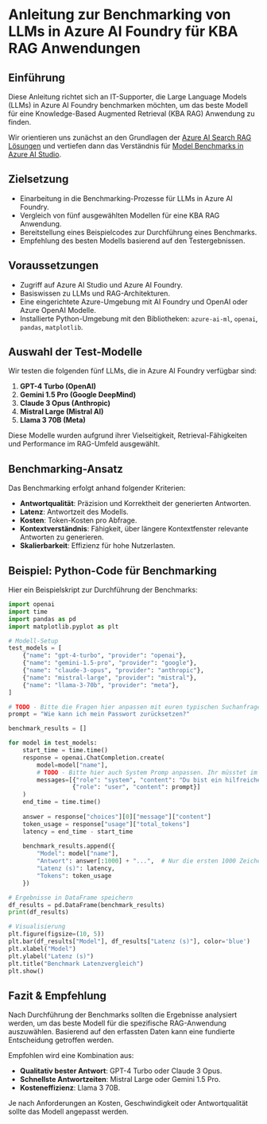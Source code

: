 # Anleitung zur Benchmarking von LLMs in Azure AI Foundry für KBA RAG Anwendungen

## Einführung

Diese Anleitung richtet sich an IT-Supporter, die Large Language Models (LLMs) in Azure AI Foundry benchmarken möchten, um das beste Modell für eine Knowledge-Based Augmented Retrieval (KBA RAG) Anwendung zu finden.

Wir orientieren uns zunächst an den Grundlagen der [Azure AI Search RAG Lösungen](https://learn.microsoft.com/en-us/azure/search/tutorial-rag-build-solution-models) und vertiefen dann das Verständnis für [Model Benchmarks in Azure AI Studio](https://learn.microsoft.com/en-us/azure/ai-studio/concepts/model-benchmarks).

## Zielsetzung

- Einarbeitung in die Benchmarking-Prozesse für LLMs in Azure AI Foundry.
- Vergleich von fünf ausgewählten Modellen für eine KBA RAG Anwendung.
- Bereitstellung eines Beispielcodes zur Durchführung eines Benchmarks.
- Empfehlung des besten Modells basierend auf den Testergebnissen.

## Voraussetzungen

- Zugriff auf Azure AI Studio und Azure AI Foundry.
- Basiswissen zu LLMs und RAG-Architekturen.
- Eine eingerichtete Azure-Umgebung mit AI Foundry und OpenAI oder Azure OpenAI Modelle.
- Installierte Python-Umgebung mit den Bibliotheken: `azure-ai-ml`, `openai`, `pandas`, `matplotlib`.

## Auswahl der Test-Modelle

Wir testen die folgenden fünf LLMs, die in Azure AI Foundry verfügbar sind:

1. **GPT-4 Turbo (OpenAI)**
2. **Gemini 1.5 Pro (Google DeepMind)**
3. **Claude 3 Opus (Anthropic)**
4. **Mistral Large (Mistral AI)**
5. **Llama 3 70B (Meta)**

Diese Modelle wurden aufgrund ihrer Vielseitigkeit, Retrieval-Fähigkeiten und Performance im RAG-Umfeld ausgewählt.

## Benchmarking-Ansatz

Das Benchmarking erfolgt anhand folgender Kriterien:

- **Antwortqualität**: Präzision und Korrektheit der generierten Antworten.
- **Latenz**: Antwortzeit des Modells.
- **Kosten**: Token-Kosten pro Abfrage.
- **Kontextverständnis**: Fähigkeit, über längere Kontextfenster relevante Antworten zu generieren.
- **Skalierbarkeit**: Effizienz für hohe Nutzerlasten.

## Beispiel: Python-Code für Benchmarking

Hier ein Beispielskript zur Durchführung der Benchmarks:

```python
import openai
import time
import pandas as pd
import matplotlib.pyplot as plt

# Modell-Setup
test_models = [
    {"name": "gpt-4-turbo", "provider": "openai"},
    {"name": "gemini-1.5-pro", "provider": "google"},
    {"name": "claude-3-opus", "provider": "anthropic"},
    {"name": "mistral-large", "provider": "mistral"},
    {"name": "llama-3-70b", "provider": "meta"},
]

# TODO - Bitte die Fragen hier anpassen mit euren typischen Suchanfragen deren Lösungen in der Datenbank zu finden sind
prompt = "Wie kann ich mein Passwort zurücksetzen?"

benchmark_results = []

for model in test_models:
    start_time = time.time()
    response = openai.ChatCompletion.create(
        model=model["name"],
        # TODO - Bitte hier auch System Promp anpassen. Ihr müsstet im Experimentieren selbst rausfinden welches System Prompt am bestem performt.
        messages=[{"role": "system", "content": "Du bist ein hilfreicher KI-Assistent."},
                  {"role": "user", "content": prompt}]
    )
    end_time = time.time()
    
    answer = response["choices"][0]["message"]["content"]
    token_usage = response["usage"]["total_tokens"]
    latency = end_time - start_time
    
    benchmark_results.append({
        "Model": model["name"],
        "Antwort": answer[:1000] + "...",  # Nur die ersten 1000 Zeichen zur Übersicht
        "Latenz (s)": latency,
        "Tokens": token_usage
    })

# Ergebnisse in DataFrame speichern
df_results = pd.DataFrame(benchmark_results)
print(df_results)

# Visualisierung
plt.figure(figsize=(10, 5))
plt.bar(df_results["Model"], df_results["Latenz (s)"], color='blue')
plt.xlabel("Model")
plt.ylabel("Latenz (s)")
plt.title("Benchmark Latenzvergleich")
plt.show()
```

## Fazit & Empfehlung

Nach Durchführung der Benchmarks sollten die Ergebnisse analysiert werden, um das beste Modell für die spezifische RAG-Anwendung auszuwählen. Basierend auf den erfassten Daten kann eine fundierte Entscheidung getroffen werden.

Empfohlen wird eine Kombination aus:

- **Qualitativ bester Antwort**: GPT-4 Turbo oder Claude 3 Opus.
- **Schnellste Antwortzeiten**: Mistral Large oder Gemini 1.5 Pro.
- **Kosteneffizienz**: Llama 3 70B.

Je nach Anforderungen an Kosten, Geschwindigkeit oder Antwortqualität sollte das Modell angepasst werden.

